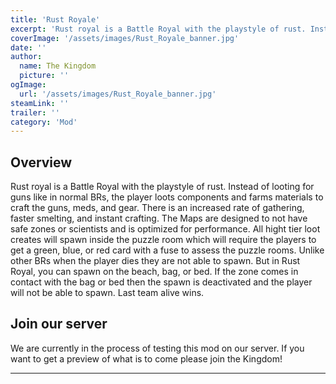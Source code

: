 ```yaml
---
title: 'Rust Royale'
excerpt: 'Rust royal is a Battle Royal with the playstyle of rust. Instead of looting for guns like in normal BRs.'
coverImage: '/assets/images/Rust_Royale_banner.jpg'
date: ''
author:
  name: The Kingdom
  picture: ''
ogImage:
  url: '/assets/images/Rust_Royale_banner.jpg'
steamLink: ''
trailer: ''
category: 'Mod'
---
```


## Overview

Rust royal is a Battle Royal with the playstyle of rust. Instead of looting for guns like in normal BRs, the player loots components and farms materials to craft the guns, meds, and gear. There is an increased rate of gathering, faster smelting, and instant crafting. The Maps are designed to not have safe zones or scientists and is optimized for performance. All hight tier loot creates will spawn inside the puzzle room which will require the players to get a green, blue, or red card with a fuse to assess the puzzle rooms. Unlike other BRs when the player dies they are not able to spawn. But in Rust Royal, you can spawn on the beach, bag, or bed. If the zone comes in contact with the bag or bed then the spawn is deactivated and the player will not be able to spawn. Last team alive wins.

## Join our server

We are currently in the process of testing this mod on our server. If you want to get a preview of what is to come please join the Kingdom!

---
